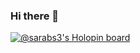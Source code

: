 ### Hi there 👋

[![@sarabs3's Holopin board](https://holopin.io/api/user/board?user=sarabs3)](https://holopin.io/@sarabs3)
